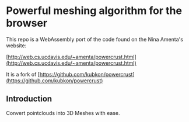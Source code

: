 # Powerful meshing algorithm for the browser

This repo is a WebAssembly port of the code found on the Nina Amenta's
website:

[http://web.cs.ucdavis.edu/~amenta/powercrust.html](http://web.cs.ucdavis.edu/~amenta/powercrust.html)

It is a fork of [https://github.com/kubkon/powercrust](https://github.com/kubkon/powercrust)

## Introduction
Convert pointclouds into 3D Meshes with ease.
